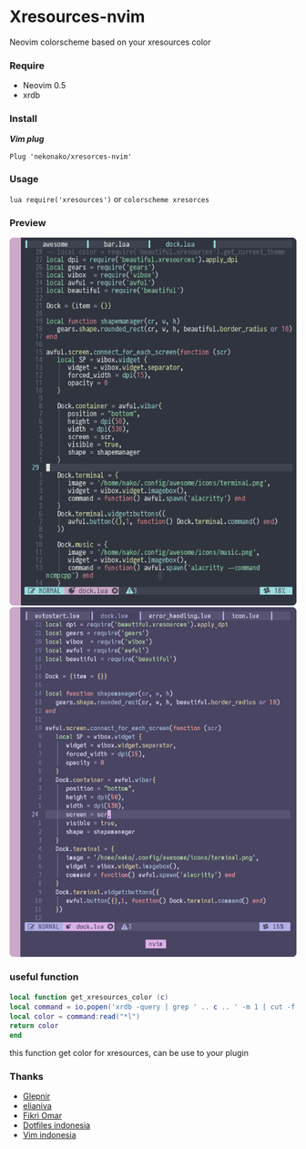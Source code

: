 # Xresources-nvim
Neovim colorscheme based on your xresources color

### Require
- Neovim 0.5
- xrdb

### Install
***Vim plug***
```
Plug 'nekonako/xresorces-nvim'
```

### Usage
`lua require('xresources')`
or
`colorscheme xresorces`

### Preview
!['xresources color by Fikri Omar'](./shot-2.png)
!['xresources color by me'](./shot-1.png)

### useful function
   ```lua
local function get_xresources_color (c)
   local command = io.popen('xrdb -query | grep ' .. c .. ' -m 1 | cut -f 2')
   local color = command:read("*l")
   return color
end
   ```

this function get color for xresources, can be use to your plugin

### Thanks
- [Glepnir](https://github.com/glepnir)
- [elianiva](https://github.com/elianiva)
- [Fikri Omar](https://github.com/fikriomar16)
- [Dotfiles indonesia](https://t.me/dotfiles_id)
- [Vim indonesia](https://t.me/VimID)


